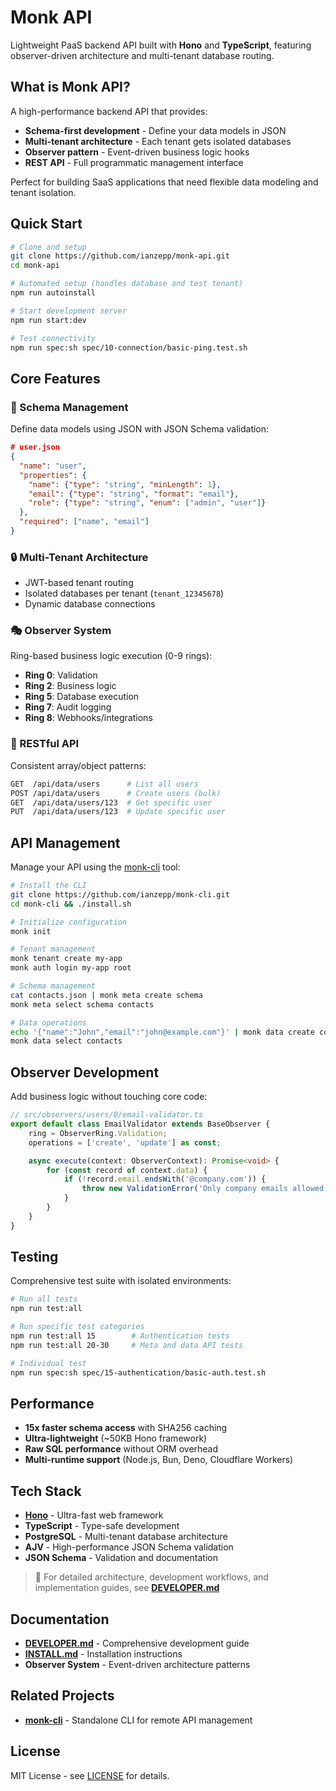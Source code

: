 # Monk API

Lightweight PaaS backend API built with **Hono** and **TypeScript**, featuring observer-driven architecture and multi-tenant database routing.

## What is Monk API?

A high-performance backend API that provides:
- **Schema-first development** - Define your data models in JSON
- **Multi-tenant architecture** - Each tenant gets isolated databases
- **Observer pattern** - Event-driven business logic hooks
- **REST API** - Full programmatic management interface

Perfect for building SaaS applications that need flexible data modeling and tenant isolation.

## Quick Start

```bash
# Clone and setup
git clone https://github.com/ianzepp/monk-api.git
cd monk-api

# Automated setup (handles database and test tenant)
npm run autoinstall

# Start development server
npm run start:dev

# Test connectivity
npm run spec:sh spec/10-connection/basic-ping.test.sh
```

## Core Features

### 🎯 Schema Management
Define data models using JSON with JSON Schema validation:

```json
# user.json
{
  "name": "user",
  "properties": {
    "name": {"type": "string", "minLength": 1},
    "email": {"type": "string", "format": "email"},
    "role": {"type": "string", "enum": ["admin", "user"]}
  },
  "required": ["name", "email"]
}
```

### 🔒 Multi-Tenant Architecture
- JWT-based tenant routing
- Isolated databases per tenant (`tenant_12345678`)
- Dynamic database connections

### 🎭 Observer System
Ring-based business logic execution (0-9 rings):
- **Ring 0**: Validation
- **Ring 2**: Business logic
- **Ring 5**: Database execution
- **Ring 7**: Audit logging
- **Ring 8**: Webhooks/integrations

### 📡 RESTful API
Consistent array/object patterns:
```bash
GET  /api/data/users      # List all users
POST /api/data/users      # Create users (bulk)
GET  /api/data/users/123  # Get specific user
PUT  /api/data/users/123  # Update specific user
```

## API Management

Manage your API using the [monk-cli](https://github.com/ianzepp/monk-cli) tool:

```bash
# Install the CLI
git clone https://github.com/ianzepp/monk-cli.git
cd monk-cli && ./install.sh

# Initialize configuration
monk init

# Tenant management
monk tenant create my-app
monk auth login my-app root

# Schema management
cat contacts.json | monk meta create schema
monk meta select schema contacts

# Data operations
echo '{"name":"John","email":"john@example.com"}' | monk data create contacts
monk data select contacts
```

## Observer Development

Add business logic without touching core code:

```typescript
// src/observers/users/0/email-validator.ts
export default class EmailValidator extends BaseObserver {
    ring = ObserverRing.Validation;
    operations = ['create', 'update'] as const;

    async execute(context: ObserverContext): Promise<void> {
        for (const record of context.data) {
            if (!record.email.endsWith('@company.com')) {
                throw new ValidationError('Only company emails allowed', 'email');
            }
        }
    }
}
```

## Testing

Comprehensive test suite with isolated environments:

```bash
# Run all tests
npm run test:all

# Run specific test categories
npm run test:all 15        # Authentication tests
npm run test:all 20-30     # Meta and data API tests

# Individual test
npm run spec:sh spec/15-authentication/basic-auth.test.sh
```

## Performance

- **15x faster schema access** with SHA256 caching
- **Ultra-lightweight** (~50KB Hono framework)
- **Raw SQL performance** without ORM overhead
- **Multi-runtime support** (Node.js, Bun, Deno, Cloudflare Workers)

## Tech Stack

- **[Hono](https://hono.dev/)** - Ultra-fast web framework
- **TypeScript** - Type-safe development
- **PostgreSQL** - Multi-tenant database architecture
- **AJV** - High-performance JSON Schema validation
- **JSON Schema** - Validation and documentation

> 📖 For detailed architecture, development workflows, and implementation guides, see **[DEVELOPER.md](DEVELOPER.md)**

## Documentation

- **[DEVELOPER.md](DEVELOPER.md)** - Comprehensive development guide
- **[INSTALL.md](INSTALL.md)** - Installation instructions
- **Observer System** - Event-driven architecture patterns

## Related Projects

- **[monk-cli](https://github.com/ianzepp/monk-cli)** - Standalone CLI for remote API management

## License

MIT License - see [LICENSE](LICENSE) for details.
